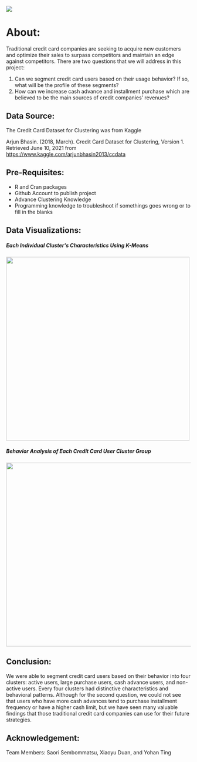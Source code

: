 ![](https://aaaliving.acg.aaa.com/wp-content/uploads/2019/11/debit-vs-credit-card-holiday-shopping.gif)

# About:
Traditional credit card companies are seeking to acquire new customers and optimize their
sales to surpass competitors and maintain an edge against competitors. There are two questions that we will address in this project: 
1. Can we segment credit card users based on their usage behavior? If so, what will be the profile of these
segments? 
2. How can we increase cash advance and installment purchase which are believed to be the main sources of credit companies’ revenues? 

## Data Source:
The Credit Card Dataset for Clustering was from Kaggle

Arjun Bhasin. (2018, March). Credit Card Dataset for Clustering, Version 1. Retrieved
June 10, 2021 from https://www.kaggle.com/arjunbhasin2013/ccdata

## Pre-Requisites:
+ R and Cran packages
+ Github Account to publish project
+ Advance Clustering Knowledge
+ Programming knowledge to troubleshoot if somethings goes wrong or to fill in the blanks

## Data Visualizations: 
<h5>Each Individual Cluster's Characteristics Using K-Means</h5> 
<img src="https://user-images.githubusercontent.com/54777897/236713479-88f80a7f-fa2e-4864-9163-380802720a7d.png" width="500" height="500" />
<h5>Behavior Analysis of Each Credit Card User Cluster Group</h5>
<img src="https://user-images.githubusercontent.com/54777897/236713754-0687f904-20f5-41e7-81a2-76223ce55cbe.png" width="700" height="500" />

## Conclusion: 
We were able to segment credit card users based on their behavior into four
clusters: active users, large purchase users, cash advance users, and non-active users. Every four
clusters had distinctive characteristics and behavioral patterns. Although for the second question, we could not see that users
who have more cash advances tend to purchase installment frequency or have a higher cash limit, but
we have seen many valuable findings that those traditional credit card companies can use for
their future strategies.

## Acknowledgement:
Team Members: Saori Sembommatsu, Xiaoyu Duan, and Yohan Ting
